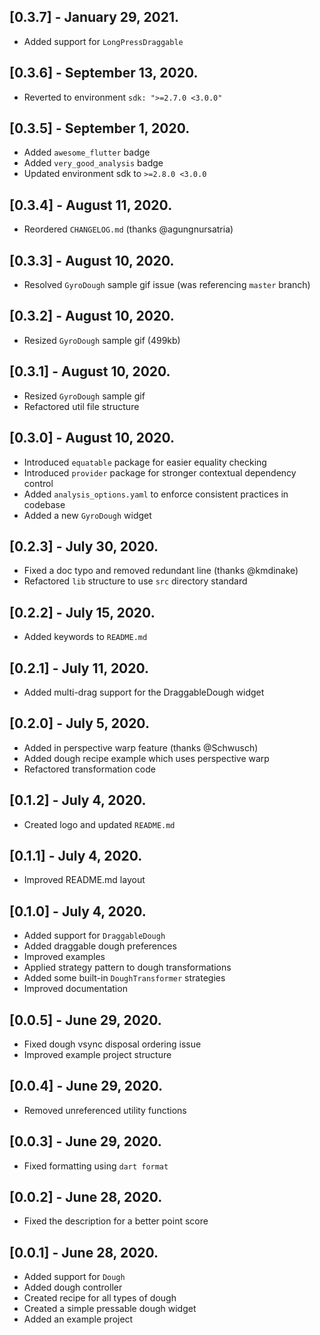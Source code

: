## [0.3.7] - January 29, 2021.

- Added support for `LongPressDraggable`

## [0.3.6] - September 13, 2020.

- Reverted to environment `sdk: ">=2.7.0 <3.0.0"`

## [0.3.5] - September 1, 2020.

- Added `awesome_flutter` badge
- Added `very_good_analysis` badge
- Updated environment sdk to `>=2.8.0 <3.0.0`

## [0.3.4] - August 11, 2020.

- Reordered `CHANGELOG.md` (thanks @agungnursatria)

## [0.3.3] - August 10, 2020.

- Resolved `GyroDough` sample gif issue (was referencing `master` branch)

## [0.3.2] - August 10, 2020.

- Resized `GyroDough` sample gif (499kb)

## [0.3.1] - August 10, 2020.

- Resized `GyroDough` sample gif
- Refactored util file structure

## [0.3.0] - August 10, 2020.

- Introduced `equatable` package for easier equality checking
- Introduced `provider` package for stronger contextual dependency control
- Added `analysis_options.yaml` to enforce consistent practices in codebase
- Added a new `GyroDough` widget

## [0.2.3] - July 30, 2020.

- Fixed a doc typo and removed redundant line (thanks @kmdinake)
- Refactored `lib` structure to use `src` directory standard

## [0.2.2] - July 15, 2020.

- Added keywords to `README.md`

## [0.2.1] - July 11, 2020.

- Added multi-drag support for the DraggableDough widget

## [0.2.0] - July 5, 2020.

- Added in perspective warp feature (thanks @Schwusch)
- Added dough recipe example which uses perspective warp
- Refactored transformation code

## [0.1.2] - July 4, 2020.

- Created logo and updated `README.md`

## [0.1.1] - July 4, 2020.

- Improved README.md layout

## [0.1.0] - July 4, 2020.

- Added support for `DraggableDough`
- Added draggable dough preferences
- Improved examples
- Applied strategy pattern to dough transformations
- Added some built-in `DoughTransformer` strategies
- Improved documentation

## [0.0.5] - June 29, 2020.

- Fixed dough vsync disposal ordering issue
- Improved example project structure

## [0.0.4] - June 29, 2020.

- Removed unreferenced utility functions

## [0.0.3] - June 29, 2020.

- Fixed formatting using `dart format`

## [0.0.2] - June 28, 2020.

- Fixed the description for a better point score

## [0.0.1] - June 28, 2020.

- Added support for `Dough`
- Added dough controller
- Created recipe for all types of dough
- Created a simple pressable dough widget
- Added an example project
